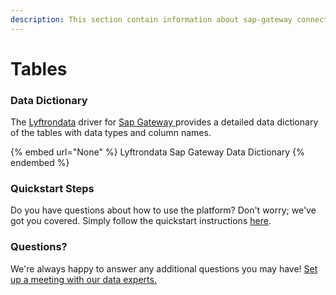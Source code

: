 ```yaml
---
description: This section contain information about sap-gateway connector tables information
---
```


# Tables

### Data Dictionary

The [Lyftrondata](https://www.lyftrondata.com/) driver for [Sap Gateway](None/)[ ](https://www.lyftrondata.com/integration/sap-gateway/)provides a detailed data dictionary of the tables with data types and column names.

{% embed url="None" %}
Lyftrondata Sap Gateway Data Dictionary
{% endembed %}

### Quickstart Steps

Do you have questions about how to use the platform? Don't worry; we've got you covered. Simply follow the quickstart instructions [here](../README.md).

### Questions? <a href="#questions" id="questions"></a>

We're always happy to answer any additional questions you may have! [Set up a meeting with our data experts.](https://www.lyftrondata.com/book-a-meeting/)

